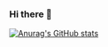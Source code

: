 ### Hi there 👋
[![Anurag's GitHub stats](https://github-readme-stats.vercel.app/api?username=SiMeur)](https://github.com/anuraghazra/github-readme-stats)
<!--
**SiMeur/SiMeur** is a ✨ _special_ ✨ repository because its `README.md` (this file) appears on your GitHub profile.

Here are some ideas to get you started:

- 🔭 I’m currently working on ...
- 🌱 I’m currently learning ...
- 👯 I’m looking to collaborate on ...
- 🤔 I’m looking for help with ...
- 💬 Ask me about ...
- 📫 How to reach me: ...
- 😄 Pronouns: ...
- ⚡ Fun fact: ...
-->
